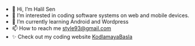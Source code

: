 - 👋 Hi, I’m Halil Sen
- 👀 I’m interested in coding software systems on web and mobile devices.
- 🌱 I’m currently learning Android and Wordpress
- 📫 How to reach me style93@gmail.com
- ✨ Check out my coding website [KodlamayaBasla](https://kodlamayabasla/)

<!---
style96/style96 is a ✨ special ✨ repository because its `README.md` (this file) appears on your GitHub profile.
You can click the Preview link to take a look at your changes.
--->
